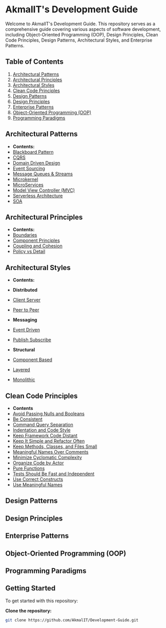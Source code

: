 # AkmalIT's Development Guide

Welcome to AkmalIT's Development Guide. This repository serves as a comprehensive guide covering various aspects of software development, including Object-Oriented Programming (OOP), Design Principles, Clean Code Principles, Design Patterns, Architectural Styles, and Enterprise Patterns.

## Table of Contents

1. [Architectural Patterns](./architectural-patterns)
2. [Architectural Principles](./architectural-principles)
3. [Architectural Styles](./architectural-styles)
4. [Clean Code Principles](./clean-code-principles)
5. [Design Patterns](./design-patterns)
6. [Design Principles](./design-principles)
7. [Enterprise Patterns](./enterprise-patterns)
8. [Object-Oriented Programming (OOP)](./oop)
9. [Programming Paradigms](./programming-paradigms)


## Architectural Patterns

- **Contents:**
- [Blackboard Pattern](./architectural-patterns/blackboard-pattern.md)
- [CQRS](./architectural-patterns/cqrs.md)
- [Domain Driven Design](./architectural-patterns/domain-driven-design.md)
- [Event Sourcing](./architectural-patterns/event-sourcing.md)
- [Message Queues & Streams](./architectural-patterns/message-queues-streams.md)
- [Microkernel](./architectural-patterns/microkernel.md)
- [MicroServices](./architectural-patterns/microservices.md)
- [Model View Controller (MVC)](./architectural-patterns/model-view-controller.md)
- [Serverless Architecture](./architectural-patterns/serverless-architecture.md)
- [SOA](./architectural-patterns/soa.md)

## Architectural Principles


- **Contents:**
- [Boundaries](./architectural-principles/boundaries.md)
- [Component Principles](./architectural-principles/component-principles.md)
- [Coupling and Cohesion](./architectural-principles/coupling-and-cohesion.md)
- [Policy vs Detail](./architectural-principles/policy-vs-detail.md)

## Architectural Styles

- **Contents:**
  
- **Distributed**
- [Client Server](./architectural-styles/distributed/client-server.md)
- [Peer to Peer](./architectural-styles/distributed/peer-to-peer.md)

- **Messaging**
- [Event Driven](./architectural-styles/messaging/event-driven.md)
- [Publish Subscribe](./architectural-styles/messaging/publish-subscribe.md)

- **Structural**
- [Component Based](./architectural-styles/structural/component-based.md)
- [Layered](./architectural-styles/structural/layered.md)
- [Monolithic](./architectural-styles/structural/monolithic.md)

## Clean Code Principles

- **Contents**
- [Avoid Passing Nulls and Booleans](./clean-code-principles/avoid-passing-nulls-booleans.md)
- [Be Consistent](./clean-code-principles/be-consistent.md)
- [Command Query Separation](./clean-code-principles/command-query-separation.md)
- [Indentation and Code Style](./clean-code-principles/indentation-and-code-style.md)
- [Keep Framework Code Distant](./clean-code-principles/keep-framework-code-distant.md)
- [Keep It Simple and Refactor Often](./clean-code-principles/keep-it-simple-and-refactor-often.md)
- [Keep Methods, Classes, and Files Small](./clean-code-principles/keep-methods-classes-files-small.md)
- [Meaningful Names Over Comments](./clean-code-principles/meaningful-names-over-comments.md)
- [Minimize Cyclomatic Complexity](./clean-code-principles/minimize-cyclomatic-complexity.md)
- [Organize Code by Actor](./clean-code-principles/organize-code-by-actor.md)
- [Pure Functions](./clean-code-principles/pure-functions.md)
- [Tests Should Be Fast and Independent](./clean-code-principles/tests-should-be-fast-and-independent.md)
- [Use Correct Constructs](./clean-code-principles/use-correct-constructs.md)
- [Use Meaningful Names](./clean-code-principles/use-meaningful-names.md)

  
## Design Patterns


## Design Principles


## Enterprise Patterns

## Object-Oriented Programming (OOP)

## Programming Paradigms



## Getting Started

To get started with this repository:

**Clone the repository:**
   ```sh
   git clone https://github.com/AkmalIT/Development-Guide.git
